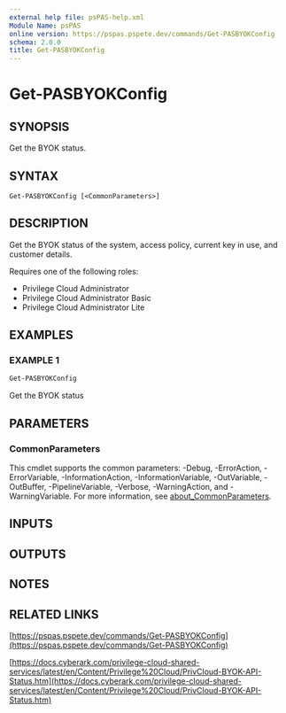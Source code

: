 ```yaml
---
external help file: psPAS-help.xml
Module Name: psPAS
online version: https://pspas.pspete.dev/commands/Get-PASBYOKConfig
schema: 2.0.0
title: Get-PASBYOKConfig
---
```


# Get-PASBYOKConfig

## SYNOPSIS
Get the BYOK status.

## SYNTAX

```
Get-PASBYOKConfig [<CommonParameters>]
```

## DESCRIPTION
Get the BYOK status of the system, access policy, current key in use, and customer details.

Requires one of the following roles:
- Privilege Cloud Administrator
- Privilege Cloud Administrator Basic
- Privilege Cloud Administrator Lite

## EXAMPLES

### EXAMPLE 1
```powershell
Get-PASBYOKConfig
```

Get the BYOK status

## PARAMETERS

### CommonParameters
This cmdlet supports the common parameters: -Debug, -ErrorAction, -ErrorVariable, -InformationAction, -InformationVariable, -OutVariable, -OutBuffer, -PipelineVariable, -Verbose, -WarningAction, and -WarningVariable. For more information, see [about_CommonParameters](http://go.microsoft.com/fwlink/?LinkID=113216).

## INPUTS

## OUTPUTS

## NOTES

## RELATED LINKS

[https://pspas.pspete.dev/commands/Get-PASBYOKConfig](https://pspas.pspete.dev/commands/Get-PASBYOKConfig)

[https://docs.cyberark.com/privilege-cloud-shared-services/latest/en/Content/Privilege%20Cloud/PrivCloud-BYOK-API-Status.htm](https://docs.cyberark.com/privilege-cloud-shared-services/latest/en/Content/Privilege%20Cloud/PrivCloud-BYOK-API-Status.htm)
